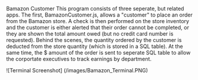 Bamazon Customer This program consists of three seperate, but related apps. The first, BamazonCustomer.js, allows a "customer" to place an order from the Bamazon store. A check is then performed on the store inventory and the customer is either alerted that their order cannot be completed, or they are shown the total amount owed (but no credit card number is requested). Behind the scenes, the quantity ordered by the customer is deducted from the store quantity (which is stored in a SQL table). At the same time, the $ amount of the order is sent to seperate SQL table to allow the corportate executives to track earnings by department.

![Terminal Screenshot] (/images/Bamazon_Terminal.PNG)
